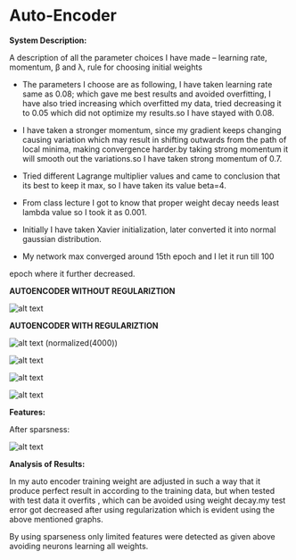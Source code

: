 # Auto-Encoder
**System Description:**

A description of all the parameter choices I have made – learning rate, momentum, β and λ, rule for choosing initial weights

- The parameters I choose are as following, I have taken learning rate same as 0.08; which gave me best results and avoided overfitting, I have also tried increasing which overfitted my data, tried decreasing it to 0.05 which did not optimize my results.so I have stayed with 0.08.
- I have taken a stronger momentum, since my gradient keeps changing causing variation which may result in shifting outwards from the path of local minima, making convergence harder.by taking strong momentum it will smooth out the variations.so I have taken strong momentum of 0.7.
- Tried different Lagrange multiplier values and came to conclusion that its best to keep it max, so I have taken its value beta=4.

- From class lecture I got to know that proper weight decay needs least lambda value so I took it as 0.001.

- Initially I have taken Xavier initialization, later converted it into normal gaussian distribution.

- My network max converged around 15th epoch and I let it run till 100

 epoch where it further decreased.







**AUTOENCODER WITHOUT REGULARIZTION**

![alt text](https://github.com/saiadityavarma/Auto-Encoder/blob/saiadityavarma-patch-1/1.png)

**AUTOENCODER WITH REGULARIZTION**

![alt text](https://github.com/saiadityavarma/Auto-Encoder/blob/saiadityavarma-patch-1/2.png)
(normalized(4000))

![alt text](https://github.com/saiadityavarma/Auto-Encoder/blob/saiadityavarma-patch-1/3.png)



![alt text](https://github.com/saiadityavarma/Auto-Encoder/blob/saiadityavarma-patch-1/4.png)

![alt text](https://github.com/saiadityavarma/Auto-Encoder/blob/saiadityavarma-patch-1/5.png)

**Features:**

After sparsness:

![alt text](https://github.com/saiadityavarma/Auto-Encoder/blob/saiadityavarma-patch-1/6.png)

**Analysis of Results:**

In my auto encoder training weight are adjusted in such a way that it produce perfect result in according to the training data, but when tested with test data it overfits , which can be avoided using weight decay.my test error got decreased after using regularization which is evident using the above mentioned graphs.

By using sparseness only limited features were detected as given above avoiding neurons learning all weights.
